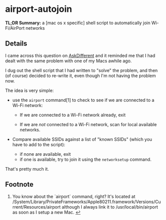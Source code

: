 airport-autojoin
================

**TL;DR Summary:** a [mac os x specific] shell script to automatically join Wi-Fi/AirPort networks


## Details ##

I came across this question on [AskDifferent] and it reminded me that I had dealt with the same problem with one of my Macs awhile ago.

   [AskDifferent]: http://apple.stackexchange.com/questions/89616/osx-wont-automatically-connect-to-wifi

I dug out the shell script that I had written to "solve" the problem, and then (of course) decided to re-write it, even though I'm not having the problem now.

The idea is very simple:

* use the `airport` command<a style="text-decoration: none;" href="#fn-1">[1]</a> to check to see if we are connected to a Wi-Fi network:

	* If we are connected to a Wi-Fi network already, exit

	* If we are *not* connected to a Wi-Fi network, scan for local available networks.


* Compare available SSIDs against a list of "known SSIDs" (which you have to add to the script):
	* if none are available, exit
	* if one is available, try to join it using the `networksetup` command.

That's pretty much it.


## Footnote ##

<ol>
<li id="fn-1">
		<p> You know about the `airport` command, right? It's located at /System/Library/PrivateFrameworks/Apple80211.framework/Versions/Current/Resources/airport although I always link it to /usr/local/bin/airport as soon as I setup a new Mac.
 <a title="Return to article" href="#airport">↩</a></p>
</li>
</ol>


